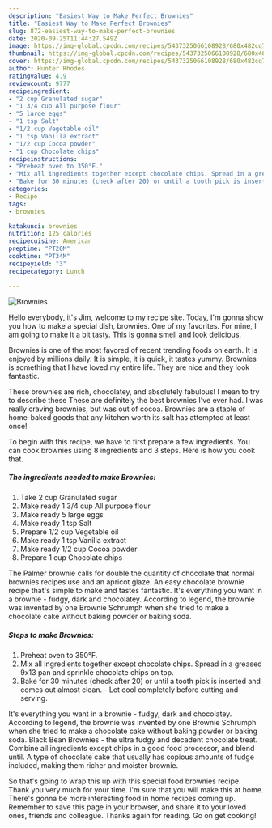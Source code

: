 ```yaml
---
description: "Easiest Way to Make Perfect Brownies"
title: "Easiest Way to Make Perfect Brownies"
slug: 872-easiest-way-to-make-perfect-brownies
date: 2020-09-25T11:44:27.549Z
image: https://img-global.cpcdn.com/recipes/5437325066108928/680x482cq70/brownies-recipe-main-photo.jpg
thumbnail: https://img-global.cpcdn.com/recipes/5437325066108928/680x482cq70/brownies-recipe-main-photo.jpg
cover: https://img-global.cpcdn.com/recipes/5437325066108928/680x482cq70/brownies-recipe-main-photo.jpg
author: Hunter Rhodes
ratingvalue: 4.9
reviewcount: 9777
recipeingredient:
- "2 cup Granulated sugar"
- "1 3/4 cup All purpose flour"
- "5 large eggs"
- "1 tsp Salt"
- "1/2 cup Vegetable oil"
- "1 tsp Vanilla extract"
- "1/2 cup Cocoa powder"
- "1 cup Chocolate chips"
recipeinstructions:
- "Preheat oven to 350°F."
- "Mix all ingredients together except chocolate chips. Spread in a greased 9x13 pan and sprinkle chocolate chips on top."
- "Bake for 30 minutes (check after 20) or until a tooth pick is inserted and comes out almost clean. Let cool completely before cutting and serving."
categories:
- Recipe
tags:
- brownies

katakunci: brownies 
nutrition: 125 calories
recipecuisine: American
preptime: "PT20M"
cooktime: "PT34M"
recipeyield: "3"
recipecategory: Lunch

---
```



![Brownies](https://img-global.cpcdn.com/recipes/5437325066108928/680x482cq70/brownies-recipe-main-photo.jpg)

Hello everybody, it's Jim, welcome to my recipe site. Today, I'm gonna show you how to make a special dish, brownies. One of my favorites. For mine, I am going to make it a bit tasty. This is gonna smell and look delicious.

Brownies is one of the most favored of recent trending foods on earth. It is enjoyed by millions daily. It is simple, it is quick, it tastes yummy. Brownies is something that I have loved my entire life. They are nice and they look fantastic.

These brownies are rich, chocolatey, and absolutely fabulous! I mean to try to describe these These are definitely the best brownies I&#39;ve ever had. I was really craving brownies, but was out of cocoa. Brownies are a staple of home-baked goods that any kitchen worth its salt has attempted at least once!


To begin with this recipe, we have to first prepare a few ingredients. You can cook brownies using 8 ingredients and 3 steps. Here is how you cook that.

<!--inarticleads1-->

##### The ingredients needed to make Brownies:

1. Take 2 cup Granulated sugar
1. Make ready 1 3/4 cup All purpose flour
1. Make ready 5 large eggs
1. Make ready 1 tsp Salt
1. Prepare 1/2 cup Vegetable oil
1. Make ready 1 tsp Vanilla extract
1. Make ready 1/2 cup Cocoa powder
1. Prepare 1 cup Chocolate chips


The Palmer brownie calls for double the quantity of chocolate that normal brownies recipes use and an apricot glaze. An easy chocolate brownie recipe that&#39;s simple to make and tastes fantastic. It&#39;s everything you want in a brownie - fudgy, dark and chocolatey. According to legend, the brownie was invented by one Brownie Schrumph when she tried to make a chocolate cake without baking powder or baking soda. 

<!--inarticleads2-->

##### Steps to make Brownies:

1. Preheat oven to 350°F.
1. Mix all ingredients together except chocolate chips. Spread in a greased 9x13 pan and sprinkle chocolate chips on top.
1. Bake for 30 minutes (check after 20) or until a tooth pick is inserted and comes out almost clean. - Let cool completely before cutting and serving.


It&#39;s everything you want in a brownie - fudgy, dark and chocolatey. According to legend, the brownie was invented by one Brownie Schrumph when she tried to make a chocolate cake without baking powder or baking soda. Black Bean Brownies - the ultra fudgy and decadent chocolate treat. Combine all ingredients except chips in a good food processor, and blend until. A type of chocolate cake that usually has copious amounts of fudge included, making them richer and moister brownie. 

So that's going to wrap this up with this special food brownies recipe. Thank you very much for your time. I'm sure that you will make this at home. There's gonna be more interesting food in home recipes coming up. Remember to save this page in your browser, and share it to your loved ones, friends and colleague. Thanks again for reading. Go on get cooking!

